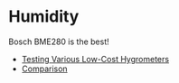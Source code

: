 # Humidity

Bosch BME280 is the best!

- [Testing Various Low-Cost Hygrometers](https://www.kandrsmith.org/RJS/Misc/hygrometers.html)
- [Comparison](https://www.kandrsmith.org/RJS/Misc/Hygrometers/calib_many.html)